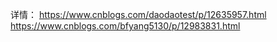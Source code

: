 
详情：
 https://www.cnblogs.com/daodaotest/p/12635957.html
 https://www.cnblogs.com/bfyang5130/p/12983831.html
 